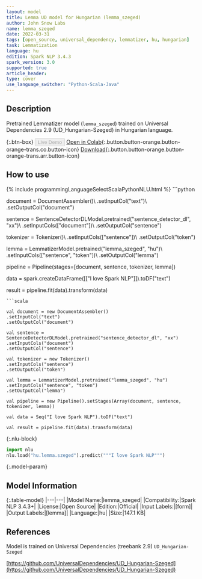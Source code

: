 ```yaml
---
layout: model
title: Lemma UD model for Hungarian (lemma_szeged)
author: John Snow Labs
name: lemma_szeged
date: 2022-03-31
tags: [open_source, universal_dependency, lemmatizer, hu, hungarian]
task: Lemmatization
language: hu
edition: Spark NLP 3.4.3
spark_version: 3.0
supported: true
article_header:
type: cover
use_language_switcher: "Python-Scala-Java"
---
```


## Description

Pretrained Lemmatizer model (`lemma_szeged`) trained on Universal Dependencies 2.9 (UD_Hungarian-Szeged) in Hungarian language.

{:.btn-box}
<button class="button button-orange" disabled>Live Demo</button>
[Open in Colab](https://colab.research.google.com/github/JohnSnowLabs/spark-nlp-workshop/blob/master/jupyter/annotation/english/model-downloader/Create%20custom%20pipeline%20-%20NerDL.ipynb){:.button.button-orange.button-orange-trans.co.button-icon}
[Download](https://s3.amazonaws.com/auxdata.johnsnowlabs.com/public/models/lemma_szeged_hu_3.4.3_3.0_1648738773158.zip){:.button.button-orange.button-orange-trans.arr.button-icon}

## How to use



<div class="tabs-box" markdown="1">
{% include programmingLanguageSelectScalaPythonNLU.html %}
```python

document = DocumentAssembler()\ 
.setInputCol("text")\ 
.setOutputCol("document")

sentence = SentenceDetectorDLModel.pretrained("sentence_detector_dl", "xx")\ 
.setInputCols(["document"])\ 
.setOutputCol("sentence")

tokenizer = Tokenizer()\ 
.setInputCols(["sentence"])\ 
.setOutputCol("token") 

lemma = LemmatizerModel.pretrained("lemma_szeged", "hu")\ 
.setInputCols(["sentence", "token"])\ 
.setOutputCol("lemma")

pipeline = Pipeline(stages=[document, sentence, tokenizer, lemma])

data = spark.createDataFrame([["I love Spark NLP"]]).toDF("text")

result = pipeline.fit(data).transform(data)


```
```scala

val document = new DocumentAssembler()
.setInputCol("text")
.setOutputCol("document")

val sentence = SentenceDetectorDLModel.pretrained("sentence_detector_dl", "xx")
.setInputCols("document")
.setOutputCol("sentence")

val tokenizer = new Tokenizer() 
.setInputCols("sentence") 
.setOutputCol("token")

val lemma = LemmatizerModel.pretrained("lemma_szeged", "hu")
.setInputCols("sentence", "token")
.setOutputCol("lemma")

val pipeline = new Pipeline().setStages(Array(document, sentence, tokenizer, lemma))

val data = Seq("I love Spark NLP").toDF("text")

val result = pipeline.fit(data).transform(data)
```


{:.nlu-block}
```python
import nlu
nlu.load("hu.lemma.szeged").predict("""I love Spark NLP""")
```

</div>

{:.model-param}
## Model Information

{:.table-model}
|---|---|
|Model Name:|lemma_szeged|
|Compatibility:|Spark NLP 3.4.3+|
|License:|Open Source|
|Edition:|Official|
|Input Labels:|[form]|
|Output Labels:|[lemma]|
|Language:|hu|
|Size:|147.1 KB|

## References

Model is trained on Universal Dependencies (treebank 2.9) `UD_Hungarian-Szeged`

[https://github.com/UniversalDependencies/UD_Hungarian-Szeged](https://github.com/UniversalDependencies/UD_Hungarian-Szeged)